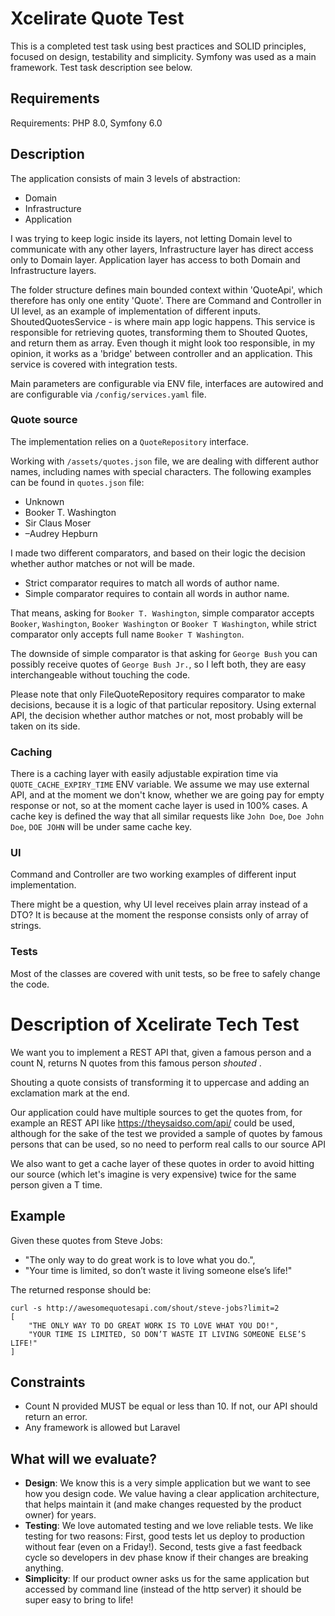 # Xcelirate Quote Test
This is a completed test task using best practices and SOLID principles, focused on design, testability and simplicity.
Symfony was used as a main framework.
Test task description see below.

## Requirements
Requirements: PHP 8.0, Symfony 6.0

## Description
The application consists of main 3 levels of abstraction:
- Domain
- Infrastructure
- Application

I was trying to keep logic inside its layers, not letting Domain level to communicate with any other layers,
Infrastructure layer has direct access only to Domain layer.
Application layer has access to both Domain and Infrastructure layers.

The folder structure defines main bounded context within 'QuoteApi', which therefore has only one entity 'Quote'.
There are Command and Controller in UI level, as an example of implementation of different inputs.
ShoutedQuotesService - is where main app logic happens. This service is responsible for retrieving quotes, transforming them to Shouted Quotes, and return them as array. Even though it might look too responsible, in my opinion, it works as a 'bridge' between controller and an application. This service is covered with integration tests.

Main parameters are configurable via ENV file, interfaces are autowired and are configurable via `/config/services.yaml` file.

### Quote source
The implementation relies on a `QuoteRepository` interface.

Working with `/assets/quotes.json` file, we are dealing with different author names, including names with special characters. The following examples can be found in `quotes.json` file:
- Unknown
- Booker T. Washington
- Sir Claus Moser
- –Audrey Hepburn

I made two different comparators, and based on their logic the decision whether author matches or not will be made.
- Strict comparator requires to match all words of author name.
- Simple comparator requires to contain all words in author name.

That means, asking for `Booker T. Washington`, simple comparator accepts `Booker`, `Washington`, `Booker Washington` or `Booker T Washington`, while strict comparator only accepts full name `Booker T Washington`.

The downside of simple comparator is that asking for `George Bush` you can possibly receive quotes of `George Bush Jr.`, so I left both, they are easy interchangeable without touching the code.

Please note that only FileQuoteRepository requires comparator to make decisions, because it is a logic of that particular repository. Using external API, the decision whether author matches or not, most probably will be taken on its side.

### Caching

There is a caching layer with easily adjustable expiration time via `QUOTE_CACHE_EXPIRY_TIME` ENV variable.
We assume we may use external API, and at the moment we don't know, whether we are going pay for empty response or not, so at the moment cache layer is used in 100% cases. A cache key is defined the way that all similar requests like `John Doe`, `Doe John Doe`, `DOE JOHN` will be under same cache key.

### UI
Command and Controller are two working examples of different input implementation.

There might be a question, why UI level receives plain array instead of a DTO? It is because at the moment the response consists only of array of strings.

### Tests
Most of the classes are covered with unit tests, so be free to safely change the code.



# Description of Xcelirate Tech Test


We want you to implement a REST API that, given a famous person and a count N, returns N quotes from this famous person _shouted_ .

Shouting a quote consists of transforming it to uppercase and adding an exclamation mark at the end. 

Our application could have multiple sources to get the quotes from, for example an REST API like https://theysaidso.com/api/ could be used, 
although for the sake of the test we provided a sample of quotes by famous persons that can be used, so no need to perform real calls to our source API

We also want to get a cache layer of these quotes in order to avoid hitting our source (which let's imagine is very expensive) twice for the same person given a T time.

## Example 

Given these quotes from Steve Jobs:
- "The only way to do great work is to love what you do.",
- "Your time is limited, so don’t waste it living someone else’s life!"

The returned response should be:
```
curl -s http://awesomequotesapi.com/shout/steve-jobs?limit=2
[
    "THE ONLY WAY TO DO GREAT WORK IS TO LOVE WHAT YOU DO!",
    "YOUR TIME IS LIMITED, SO DON’T WASTE IT LIVING SOMEONE ELSE’S LIFE!"
]
```

## Constraints 
- Count N provided MUST be equal or less than 10. If not, our API should return an error.
- Any framework is allowed but Laravel

## What will we evaluate?
* **Design**: We know this is a very simple application but we want to see how you design code. We value having a clear application architecture, that helps maintain it (and make changes requested by the product owner) for years.
* **Testing**: We love automated testing and we love reliable tests. We like testing for two reasons: First, good tests let us deploy to production without fear (even on a Friday!). Second, tests give a fast feedback cycle so developers in dev phase know if their changes are breaking anything.
* **Simplicity**: If our product owner asks us for the same application but accessed by command line (instead of the http server) it should be super easy to bring to life!